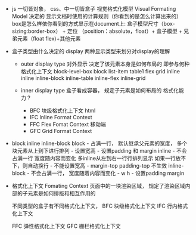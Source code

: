 - js 一切皆对象， css、中一切皆盒子
    视觉格式化模型 Visual Formating Model 决定的
    显示文档时使用的计算规则（你看到的是怎么计算出来的）
    box是怎么样依你看到的方式显示在document上:
    盒子模型尺寸（box-sizing:border-box） + 定位 （position：absolute，float）+ 盒子模型 + 兄弟元素（float flex)+其他元素

- 盒子类型由什么决定的  display
    两种显示类型来划分对display的理解
    - outer display type  对外显示  决定了该元素本身是如何布局的
      即参与何种格式化上下文
        block-level-box
            block  list-item  table1  flex  grid 
        inline
            inline inline-block  inline-table  inline-flex  inline-grid
    
    - inner display type
        盒子看成容器， 规定子元素是如何布局的 格式化能力？
        - BFC  块级格式化上下文  html
        - IFC  Inline Format  Context
        - FFC  Flex Fomat Context   移动端
        - GFC  Grid  Format Context

- block  inline  inline-block
    block 
        - 占满一行， 默认继承父元素的宽度， 多个块元素从上到下进行排列
        - 设置宽高
        - 设置padding 和 margin
    inline 
        - 不会占满一行 宽度随内容而变化  多inline从左到右一行行排列显示
            如果一行放不下，则自动换行
        - 不能设置宽高
        - margin-top padding-top 不生效
    inline-block 
        - 不会占满一行， 宽度随着内容而变化
        - w h
        - 设置padding margin
- 格式化上下文 Fomating Context
    页面中的一块渲染区域， 规定了渲染区域内部的子元素是如何排版和相互作用的

    不同类型的盒子有不同格式化上下文，
    BFC  块级格式化上下文
    IFC  行内格式化上下文

    FFC  弹性格式化上下文
    GFC  栅栏格式化上下文
